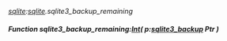 _[sqlite](../../modules/sqlite/sqlite-module.md):[sqlite](../../modules/sqlite/sqlite-module.md).sqlite3\_backup\_remaining_
##### Function sqlite3\_backup\_remaining:[Int](../../modules/wonkey/wonkey-types-int.md)( p:[sqlite3_backup](../../modules/sqlite/sqlite-sqlite3_backup.md) Ptr )
